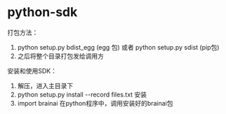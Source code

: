 # python-sdk
打包方法：
1. python setup.py bdist_egg (egg 包) 或者 python setup.py sdist (pip包) 
2. 之后将整个目录打包发给调用方
    
安装和使用SDK：
1. 解压，进入主目录下
2. python setup.py install --record files.txt  安装
3. import brainai 在python程序中，调用安装好的brainai包
